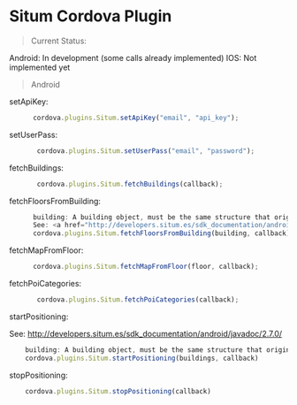 Situm Cordova Plugin
======

> Current Status:

Android: In development (some calls already implemented)
IOS: Not implemented yet


> Android

setApiKey:

```javascript
      cordova.plugins.Situm.setApiKey("email", "api_key");
```

setUserPass:

```javascript
       cordova.plugins.Situm.setUserPass("email", "password");
```

fetchBuildings:

```javascript
       cordova.plugins.Situm.fetchBuildings(callback);
```

fetchFloorsFromBuilding:

```javascript
      building: A building object, must be the same structure that original building java object.
      See: <a href="http://developers.situm.es/sdk_documentation/android/javadoc/2.7.0/">http://developers.situm.es/sdk_documentation/android/javadoc/2.7.0/</a>
      cordova.plugins.Situm.fetchFloorsFromBuilding(building, callback);
```

fetchMapFromFloor:

```javascript
      cordova.plugins.Situm.fetchMapFromFloor(floor, callback);
```

fetchPoiCategories:

```javascript
       cordova.plugins.Situm.fetchPoiCategories(callback);
```

startPositioning:

See: <a href="http://developers.situm.es/sdk_documentation/android/javadoc/2.7.0/">http://developers.situm.es/sdk_documentation/android/javadoc/2.7.0/</a>
```javascript
    building: A building object, must be the same structure that original building java object.
    cordova.plugins.Situm.startPositioning(buildings, callback)
```
stopPositioning:

```javascript
    cordova.plugins.Situm.stopPositioning(callback)
```
